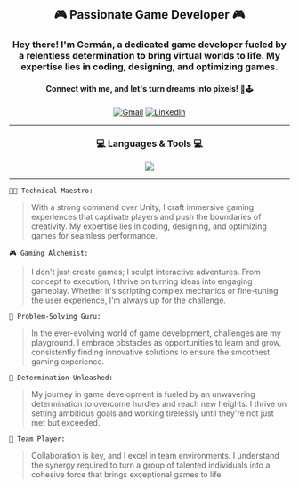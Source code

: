 <div align="center">
  <h2>🎮 Passionate Game Developer 🎮</h2>
 <h3> Hey there! I'm Germán, a dedicated game developer fueled by a relentless determination to bring virtual worlds to life. My expertise lies in coding, designing, and optimizing games. </h3>

   
   <h4>Connect with me, and let's turn dreams into pixels! 🚀🕹️</h4>
</div>


<div align="center">
  <a href="mailto:germanlobbia@gmail.com"><img alt="Gmail" title="Contact me!" src="https://img.shields.io/badge/Gmail-333333?style=for-the-badge&logo=gmail&logoColor=red"/></a>
  <a href ="https://www.linkedin.com/in/german-lobbia/"><img alt="LinkedIn" title="My LinkedIn!" src="https://img.shields.io/badge/LinkedIn-0077B5?style=for-the-badge&logo=linkedin&logoColor=white"/></a>
</div>

--------------------------------------------------

<h3 align="center">💻 Languages & Tools 💻</h3>
  <p align="center">  <a href="https://skillicons.dev">
    <img src="https://skillicons.dev/icons?i=cs,cpp,blender,git,github,gitlab,ps,visualstudio,vscode,unity,unreal" />
  </a>
</p>

--------------------------------------------------
`👨‍💻 Technical Maestro: `   
>With a strong command over Unity, I craft immersive gaming experiences that captivate players and push the boundaries of creativity. My expertise lies in coding, designing, and optimizing games for seamless performance.

`🎮 Gaming Alchemist:`
>I don't just create games; I sculpt interactive adventures. From concept to execution, I thrive on turning ideas into engaging gameplay. Whether it's scripting complex mechanics or fine-tuning the user experience, I'm always up for the challenge.

`🔧 Problem-Solving Guru:`
>In the ever-evolving world of game development, challenges are my playground. I embrace obstacles as opportunities to learn and grow, consistently finding innovative solutions to ensure the smoothest gaming experience.

`🚀 Determination Unleashed:`
>My journey in game development is fueled by an unwavering determination to overcome hurdles and reach new heights. I thrive on setting ambitious goals and working tirelessly until they're not just met but exceeded.

`🤝 Team Player:`
>Collaboration is key, and I excel in team environments. I understand the synergy required to turn a group of talented individuals into a cohesive force that brings exceptional games to life.


<!--
**SkepticPrag/SkepticPrag** is a ✨ _special_ ✨ repository because its `README.md` (this file) appears on your GitHub profile.
